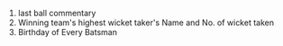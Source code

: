 1) last ball commentary
2) Winning team's highest wicket taker's Name and No. of wicket taken
3) Birthday of Every Batsman 